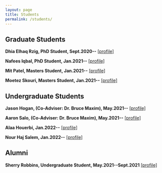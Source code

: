 ```yaml
---
layout: page
title: Students
permalink: /students/
---
```


Graduate Students
--
**Dhia Elhaq Rzig, PhD Student, Sept.2020--**
<a href="https://www.linkedin.com/in/dhia-elhaq-rzig/" target="_blank">[profile]</a>
<br/>

**Nafees Iqbal, PhD Student, Jan.2021--**
<a href="https://www.linkedin.com/in/nafees-iqbal-904951156/" target="_blank">[profile]</a>
<br/>


**Mit Patel, Masters Student, Jan.2021--**
<a href="https://www.linkedin.com/in/mit-patel-b153b9119/" target="_blank">[profile]</a>
<br/>

**Moetez Skouri, Masters Student, Jan.2021--**
<a href="https://www.linkedin.com/in/moetez-skouri-9996a0176/" target="_blank">[profile]</a>
<br/>


Undergraduate Students
--
**Jason Hogan, (Co-Adviser: Dr. Bruce Maxim), May.2021--**
<a href="https://www.linkedin.com/in/jason-hogan-843780142/" target="_blank">[profile]</a>
<br/>

**Aaron Salo, (Co-Adviser: Dr. Bruce Maxim), May.2021--**
<a href="https://www.linkedin.com/in/aaron-salo-4360a2212/" target="_blank">[profile]</a>
<br/>


**Alaa Houerbi, Jan.2022--**
<a href="https://www.linkedin.com/in/alaa-houerbi-233b01175/" target="_blank">[profile]</a>
<br/>

**Nour Haj Salem, Jan.2022--**
<a href="https://www.linkedin.com/in/nourhajsalem/" target="_blank">[profile]</a>
<br/>


Alumni
--
**Sherry Robbins, Undergraduate Student, May.2021--Sept.2021**
<a href="https://www.linkedin.com/in/sherry-robbins-502894211/" target="_blank">[profile]</a>
<br/>